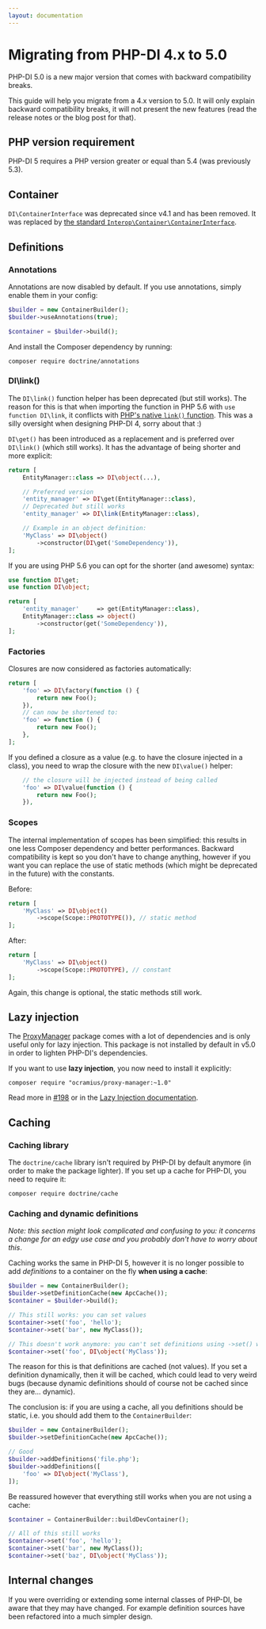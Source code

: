 ```yaml
---
layout: documentation
---
```


# Migrating from PHP-DI 4.x to 5.0

PHP-DI 5.0 is a new major version that comes with backward compatibility breaks.

This guide will help you migrate from a 4.x version to 5.0. It will only explain backward compatibility breaks, it will not present the new features (read the release notes or the blog post for that).

## PHP version requirement

PHP-DI 5 requires a PHP version greater or equal than 5.4 (was previously 5.3).

## Container

`DI\ContainerInterface` was deprecated since v4.1 and has been removed. It was replaced by [the standard `Interop\Container\ContainerInterface`](https://github.com/container-interop/container-interop/blob/master/src/Interop/Container/ContainerInterface.php).

## Definitions

### Annotations

Annotations are now disabled by default. If you use annotations, simply enable them in your config:

```php
$builder = new ContainerBuilder();
$builder->useAnnotations(true);

$container = $builder->build();
```

And install the Composer dependency by running:

```
composer require doctrine/annotations
```

### DI\link()

The `DI\link()` function helper has been deprecated (but still works). The reason for this is that when importing the function in PHP 5.6 with `use function DI\link`, it conflicts with [PHP's native `link()` function](http://php.net/link). This was a silly oversight when designing PHP-DI 4, sorry about that :)

`DI\get()` has been introduced as a replacement and is preferred over `DI\link()` (which still works). It has the advantage of being shorter and more explicit:

```php
return [
    EntityManager::class => DI\object(...),

    // Preferred version
    'entity_manager' => DI\get(EntityManager::class),
    // Deprecated but still works
    'entity_manager' => DI\link(EntityManager::class),

    // Example in an object definition:
    'MyClass' => DI\object()
        ->constructor(DI\get('SomeDependency')),
];
```

If you are using PHP 5.6 you can opt for the shorter (and awesome) syntax:

```php
use function DI\get;
use function DI\object;

return [
    'entity_manager'     => get(EntityManager::class),
    EntityManager::class => object()
        ->constructor(get('SomeDependency')),
];
```

### Factories

Closures are now considered as factories automatically:

```php
return [
    'foo' => DI\factory(function () {
        return new Foo();
    }),
    // can now be shortened to:
    'foo' => function () {
        return new Foo();
    },
];
```

If you defined a closure as a value (e.g. to have the closure injected in a class), you need to wrap the closure with the new `DI\value()` helper:

```php
    // the closure will be injected instead of being called
    'foo' => DI\value(function () {
        return new Foo();
    }),
```

### Scopes

The internal implementation of scopes has been simplified: this results in one less Composer dependency and better performances. Backward compatibility is kept so you don't have to change anything, however if you want you can replace the use of static methods (which might be deprecated in the future) with the constants.

Before:

```php
return [
    'MyClass' => DI\object()
        ->scope(Scope::PROTOTYPE()), // static method
];
```

After:

```php
return [
    'MyClass' => DI\object()
        ->scope(Scope::PROTOTYPE), // constant
];
```

Again, this change is optional, the static methods still work.

## Lazy injection

The [ProxyManager](https://github.com/Ocramius/ProxyManager) package comes with a lot of dependencies and is only useful only for lazy injection. This package is not installed by default in v5.0 in order to lighten PHP-DI's dependencies.

If you want to use **lazy injection**, you now need to install it explicitly:

```
composer require "ocramius/proxy-manager:~1.0"
```

Read more in [#198](https://github.com/PHP-DI/PHP-DI/issues/198) or in the [Lazy Injection documentation](../lazy-injection.md).

## Caching

### Caching library

The `doctrine/cache` library isn't required by PHP-DI by default anymore (in order to make the package lighter). If you set up a cache for PHP-DI, you need to require it:

```
composer require doctrine/cache
```

### Caching and dynamic definitions

*Note: this section might look complicated and confusing to you: it concerns a change for an edgy use case and you probably don't have to worry about this*.

Caching works the same in PHP-DI 5, however it is no longer possible to add *definitions* to a container on the fly **when using a cache**:

```php
$builder = new ContainerBuilder();
$builder->setDefinitionCache(new ApcCache());
$container = $builder->build();

// This still works: you can set values
$container->set('foo', 'hello');
$container->set('bar', new MyClass());

// This doesn't work anymore: you can't set definitions using ->set() when using a cache
$container->set('foo', DI\object('MyClass'));
```

The reason for this is that definitions are cached (not values). If you set a definition dynamically, then it will be cached, which could lead to very weird bugs (because dynamic definitions should of course not be cached since they are… dynamic).

The conclusion is: if you are using a cache, all you definitions should be static, i.e. you should add them to the `ContainerBuilder`:

```php
$builder = new ContainerBuilder();
$builder->setDefinitionCache(new ApcCache());

// Good
$builder->addDefinitions('file.php');
$builder->addDefinitions([
    'foo' => DI\object('MyClass'),
]);
```

Be reassured however that everything still works when you are not using a cache:

```php
$container = ContainerBuilder::buildDevContainer();

// All of this still works
$container->set('foo', 'hello');
$container->set('bar', new MyClass());
$container->set('baz', DI\object('MyClass'));
```

## Internal changes

If you were overriding or extending some internal classes of PHP-DI, be aware that they may have changed. For example definition sources have been refactored into a much simpler design.
